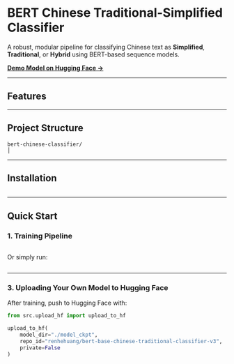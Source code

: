 # BERT Chinese Traditional-Simplified Classifier

A robust, modular pipeline for classifying Chinese text as **Simplified**, **Traditional**, or **Hybrid** using BERT-based sequence models.

**[Demo Model on Hugging Face →](https://huggingface.co/renhehuang/bert-base-chinese-traditional-classifier-v3)**

---

## Features



---

## Project Structure

```
bert-chinese-classifier/
│

```

---

## Installation

```bash

```

---

## Quick Start

### 1. Training Pipeline

```python

```

Or simply run:

```bash

```

---



### 3. Uploading Your Own Model to Hugging Face

After training, push to Hugging Face with:

```python
from src.upload_hf import upload_to_hf

upload_to_hf(
    model_dir="./model_ckpt",
    repo_id="renhehuang/bert-base-chinese-traditional-classifier-v3",
    private=False
)
```

